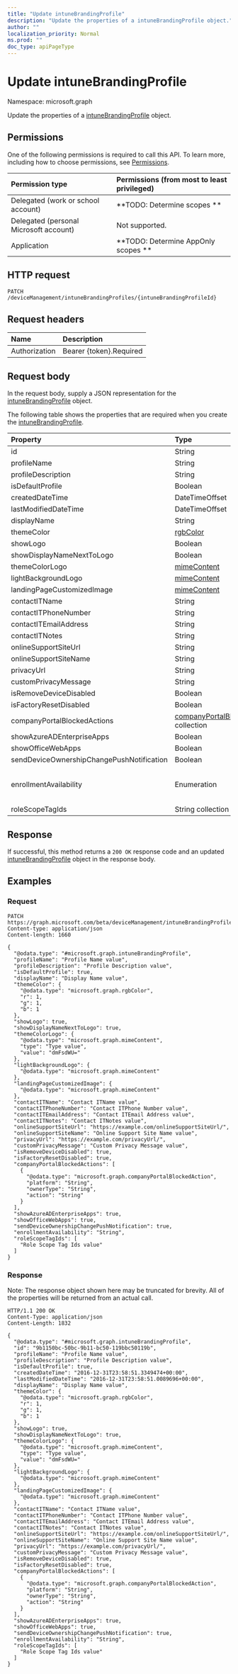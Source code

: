 ```yaml
---
title: "Update intuneBrandingProfile"
description: "Update the properties of a intuneBrandingProfile object."
author: ""
localization_priority: Normal
ms.prod: ""
doc_type: apiPageType
---
```


# Update intuneBrandingProfile

Namespace: microsoft.graph

Update the properties of a [intuneBrandingProfile](../resources/intunebrandingprofile.md) object.

## Permissions
One of the following permissions is required to call this API. To learn more, including how to choose permissions, see [Permissions](/concepts/permissions-reference.md).

|Permission type|Permissions (from most to least privileged)|
|:---|:---|
|Delegated (work or school account)|**TODO: Determine scopes **|
|Delegated (personal Microsoft account)|Not supported.|
|Application|**TODO: Determine AppOnly scopes **|

## HTTP request
<!-- {
  "blockType": "ignored"
}
-->
``` http
PATCH /deviceManagement/intuneBrandingProfiles/{intuneBrandingProfileId}
```

## Request headers
|Name|Description|
|:---|:---|
|Authorization|Bearer {token}.Required|

## Request body
In the request body, supply a JSON representation for the [intuneBrandingProfile](../resources/intunebrandingprofile.md) object.

The following table shows the properties that are required when you create the [intuneBrandingProfile](../resources/intunebrandingprofile.md).

|Property|Type|Description|
|:---|:---|:---|
|id|String| Inherited from [entity](../resources/entity.md)|
|profileName|String||
|profileDescription|String||
|isDefaultProfile|Boolean||
|createdDateTime|DateTimeOffset||
|lastModifiedDateTime|DateTimeOffset||
|displayName|String||
|themeColor|[rgbColor](../resources/rgbcolor.md)||
|showLogo|Boolean||
|showDisplayNameNextToLogo|Boolean||
|themeColorLogo|[mimeContent](../resources/mimecontent.md)||
|lightBackgroundLogo|[mimeContent](../resources/mimecontent.md)||
|landingPageCustomizedImage|[mimeContent](../resources/mimecontent.md)||
|contactITName|String||
|contactITPhoneNumber|String||
|contactITEmailAddress|String||
|contactITNotes|String||
|onlineSupportSiteUrl|String||
|onlineSupportSiteName|String||
|privacyUrl|String||
|customPrivacyMessage|String||
|isRemoveDeviceDisabled|Boolean||
|isFactoryResetDisabled|Boolean||
|companyPortalBlockedActions|[companyPortalBlockedAction](../resources/companyportalblockedaction.md) collection||
|showAzureADEnterpriseApps|Boolean||
|showOfficeWebApps|Boolean||
|sendDeviceOwnershipChangePushNotification|Boolean||
|enrollmentAvailability|Enumeration| Possible values are: `availableWithPrompts`, `availableWithoutPrompts`, `unavailable`.|
|roleScopeTagIds|String collection||



## Response
If successful, this method returns a `200 OK` response code and an updated [intuneBrandingProfile](../resources/intunebrandingprofile.md) object in the response body.

## Examples

### Request
<!-- {
  "blockType": "request",
  "name": "update_intunebrandingprofile"
}
-->
``` http
PATCH https://graph.microsoft.com/beta/deviceManagement/intuneBrandingProfiles/{intuneBrandingProfileId}
Content-type: application/json
Content-length: 1660

{
  "@odata.type": "#microsoft.graph.intuneBrandingProfile",
  "profileName": "Profile Name value",
  "profileDescription": "Profile Description value",
  "isDefaultProfile": true,
  "displayName": "Display Name value",
  "themeColor": {
    "@odata.type": "microsoft.graph.rgbColor",
    "r": 1,
    "g": 1,
    "b": 1
  },
  "showLogo": true,
  "showDisplayNameNextToLogo": true,
  "themeColorLogo": {
    "@odata.type": "microsoft.graph.mimeContent",
    "type": "Type value",
    "value": "dmFsdWU="
  },
  "lightBackgroundLogo": {
    "@odata.type": "microsoft.graph.mimeContent"
  },
  "landingPageCustomizedImage": {
    "@odata.type": "microsoft.graph.mimeContent"
  },
  "contactITName": "Contact ITName value",
  "contactITPhoneNumber": "Contact ITPhone Number value",
  "contactITEmailAddress": "Contact ITEmail Address value",
  "contactITNotes": "Contact ITNotes value",
  "onlineSupportSiteUrl": "https://example.com/onlineSupportSiteUrl/",
  "onlineSupportSiteName": "Online Support Site Name value",
  "privacyUrl": "https://example.com/privacyUrl/",
  "customPrivacyMessage": "Custom Privacy Message value",
  "isRemoveDeviceDisabled": true,
  "isFactoryResetDisabled": true,
  "companyPortalBlockedActions": [
    {
      "@odata.type": "microsoft.graph.companyPortalBlockedAction",
      "platform": "String",
      "ownerType": "String",
      "action": "String"
    }
  ],
  "showAzureADEnterpriseApps": true,
  "showOfficeWebApps": true,
  "sendDeviceOwnershipChangePushNotification": true,
  "enrollmentAvailability": "String",
  "roleScopeTagIds": [
    "Role Scope Tag Ids value"
  ]
}
```

### Response
Note: The response object shown here may be truncated for brevity. All of the properties will be returned from an actual call.
<!-- {
  "blockType": "response",
  "truncated": true
}
-->
``` http
HTTP/1.1 200 OK
Content-Type: application/json
Content-Length: 1832

{
  "@odata.type": "#microsoft.graph.intuneBrandingProfile",
  "id": "9b1150bc-50bc-9b11-bc50-119bbc50119b",
  "profileName": "Profile Name value",
  "profileDescription": "Profile Description value",
  "isDefaultProfile": true,
  "createdDateTime": "2016-12-31T23:58:51.3349474+00:00",
  "lastModifiedDateTime": "2016-12-31T23:58:51.0089696+00:00",
  "displayName": "Display Name value",
  "themeColor": {
    "@odata.type": "microsoft.graph.rgbColor",
    "r": 1,
    "g": 1,
    "b": 1
  },
  "showLogo": true,
  "showDisplayNameNextToLogo": true,
  "themeColorLogo": {
    "@odata.type": "microsoft.graph.mimeContent",
    "type": "Type value",
    "value": "dmFsdWU="
  },
  "lightBackgroundLogo": {
    "@odata.type": "microsoft.graph.mimeContent"
  },
  "landingPageCustomizedImage": {
    "@odata.type": "microsoft.graph.mimeContent"
  },
  "contactITName": "Contact ITName value",
  "contactITPhoneNumber": "Contact ITPhone Number value",
  "contactITEmailAddress": "Contact ITEmail Address value",
  "contactITNotes": "Contact ITNotes value",
  "onlineSupportSiteUrl": "https://example.com/onlineSupportSiteUrl/",
  "onlineSupportSiteName": "Online Support Site Name value",
  "privacyUrl": "https://example.com/privacyUrl/",
  "customPrivacyMessage": "Custom Privacy Message value",
  "isRemoveDeviceDisabled": true,
  "isFactoryResetDisabled": true,
  "companyPortalBlockedActions": [
    {
      "@odata.type": "microsoft.graph.companyPortalBlockedAction",
      "platform": "String",
      "ownerType": "String",
      "action": "String"
    }
  ],
  "showAzureADEnterpriseApps": true,
  "showOfficeWebApps": true,
  "sendDeviceOwnershipChangePushNotification": true,
  "enrollmentAvailability": "String",
  "roleScopeTagIds": [
    "Role Scope Tag Ids value"
  ]
}
```

